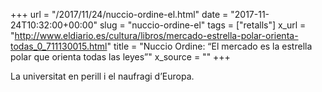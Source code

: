 +++
url = "/2017/11/24/nuccio-ordine-el.html"
date = "2017-11-24T10:32:00+00:00"
slug = "nuccio-ordine-el"
tags = ["retalls"]
x_url = "http://www.eldiario.es/cultura/libros/mercado-estrella-polar-orienta-todas_0_711130015.html"
title = "Nuccio Ordine: “El mercado es la estrella polar que orienta todas las leyes”"
x_source = ""
+++


La universitat en perill i el naufragi d’Europa.

